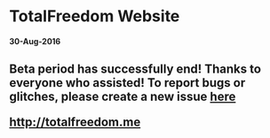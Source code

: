 <h1>TotalFreedom Website</h1>
<h4>30-Aug-2016</h4>

<h2>Beta period has successfully end! Thanks to everyone who assisted!
To report bugs or glitches, please create a new issue <a href="https://github.com/TotalFreedom/Website/issues/new">here</a>


<b>http://totalfreedom.me</b>
